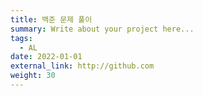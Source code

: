 ```yaml
---
title: 백준 문제 풀이
summary: Write about your project here...
tags:
  - AL
date: 2022-01-01
external_link: http://github.com
weight: 30
---
```

